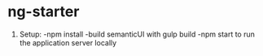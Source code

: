 # ng-starter

1. Setup:
    -npm install
    -build semanticUI with gulp build
    -npm start to run the application server locally
